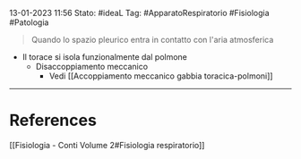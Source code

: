 13-01-2023 11:56
Stato: #ideaL 
Tag: #ApparatoRespiratorio #Fisiologia  #Patologia 

> Quando lo spazio pleurico entra in contatto con l'aria atmosferica

- Il torace si isola funzionalmente dal polmone
    - Disaccoppiamento meccanico 
        - Vedi [[Accoppiamento meccanico gabbia toracica-polmoni]]

---
# References 
[[Fisiologia  - Conti Volume 2#Fisiologia respiratorio]]
